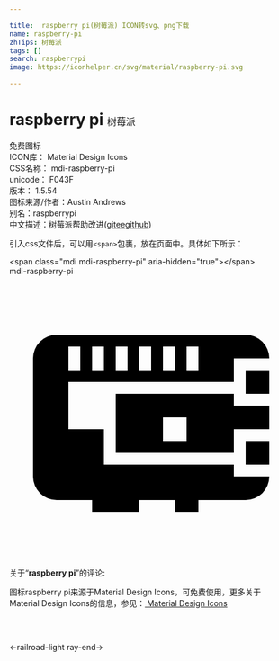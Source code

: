 ```yaml
---

title:  raspberry pi(树莓派) ICON转svg、png下载
name: raspberry-pi
zhTips: 树莓派
tags: []
search: raspberrypi
image: https://iconhelper.cn/svg/material/raspberry-pi.svg

---
```


# raspberry pi  <small style="font-size: 60%;font-weight: 100">树莓派</small>


<div class="detail-page">
<p>
<span><span class="badge-success badge">免费图标</span> </span>
<br/>
<span>
ICON库：
<span class="badge-secondary badge">Material Design Icons</span> 
</span>
<br/>
<span>
CSS名称：
<span class="badge-secondary badge">mdi-raspberry-pi</span> 
</span>
<br/>
<span>
unicode：
<span class="badge-secondary badge">F043F</span> 
<copy-btn content='F043F' btn-title=""></copy-btn>
<copy-btn :content='String.fromCodePoint(parseInt("F043F", 16))' btn-title="复制U"></copy-btn>
</span>
<br/>
<span>
版本：
<span class="badge-secondary badge">1.5.54</span> 
</span>
<br/>
<span>图标来源/作者：<span class="badge-light badge">Austin Andrews</span></span> 
<br/>
<span>别名：<span class="badge-light badge">raspberrypi</span></span><br/><span class="zh-detail">中文描述：<span class="badge-primary badge">树莓派</span><span class="help-link"><span>帮助改进</span>(<a href="https://gitee.com/liuwave/icon-helper/edit/master/json/material/raspberry-pi.json" target="_blank" rel="noopener noreferrer">gitee</a><a href="https://github.com/liuwave/icon-helper/edit/master/json/material/raspberry-pi.json" target="_blank" rel="noopener noreferrer">github</a></span>)</span><br/>
</p>
</div>
<div class="alert alert-dark">
  <i class="mdi mdi-raspberry-pi mdi-48px"></i>
  <i class="mdi mdi-raspberry-pi mdi-36px"></i>
  <i class="mdi mdi-raspberry-pi mdi-24px"></i>
  <i class="mdi mdi-raspberry-pi mdi-18px"></i>
</div>
<div>
  <p>引入css文件后，可以用<code>&lt;span&gt;</code>包裹，放在页面中。具体如下所示：    
  </p>
  <div class="alert alert-primary" style="font-size: 14px">
    &lt;span class="mdi mdi-raspberry-pi" aria-hidden="true"&gt;&lt;/span&gt;
    <copy-btn content='<span class="mdi mdi-raspberry-pi" aria-hidden="true"></span>'></copy-btn>
  </div>
  <div class="alert alert-secondary">
    <i class="mdi mdi-raspberry-pi"
    style="font-size: 24px"
    aria-hidden="true"></i> mdi-raspberry-pi
    <copy-btn content="mdi-raspberry-pi" btn-title="复制图标名称"></copy-btn>
  </div>
</div>
<div id="svg" class="svg-wrap">
<svg xmlns="http://www.w3.org/2000/svg" viewBox="0 0 24 24"><path d="M20,8H22V10H20V8M4,5H20A2,2 0 0,1 22,7H19V9H5V13H8V16H19V17H22A2,2 0 0,1 20,19H16V20H14V19H11V20H7V19H4A2,2 0 0,1 2,17V7A2,2 0 0,1 4,5M19,15H9V10H19V11H22V13H19V15M13,12V14H15V12H13M5,6V8H6V6H5M7,6V8H8V6H7M9,6V8H10V6H9M11,6V8H12V6H11M13,6V8H14V6H13M15,6V8H16V6H15M20,14H22V16H20V14Z" /></svg>
</div>
<detail full-name='mdi-raspberry-pi'></detail>
<div class="icon-detail__container">
<p>关于“<b>raspberry pi</b>”的评论:</p>
</div>
<Vssue title="关于“raspberry pi”的评论" />    
<div><p>图标raspberry pi来源于Material Design Icons，可免费使用，更多关于 Material Design Icons的信息，参见：<a target="_blank" href="https://iconhelper.cn/material.html"> Material Design Icons</a>
</p></div>

<div style="padding:2rem 0 " class="page-nav"><p class="inner"><span class="prev">←<router-link to="/icon/railroad-light.html">railroad-light</router-link></span> <span class="next"><router-link to="/icon/ray-end.html">ray-end</router-link>→</span></p></div>


